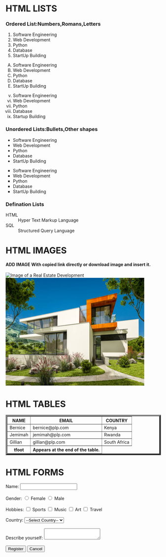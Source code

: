 <!DOCTYPE html>
<html lang="en">
<head>
    <meta charset="UTF-8">
    <meta name="viewport" content="width=device-width, initial-scale=1.0">
    <title>HTML Lists,Images, Tables & Forms </title>
</head>
<body>
    <h1>HTML LISTS</h1>
    <h3>Ordered List:Numbers,Romans,Letters</h3>
    <ol>
        <li>Software Engineering</li>
        <li>Web Development</li>
        <li>Python</li>
        <li>Database</li>
        <li>StartUp Building</li>
    </ol>

  <ol type = "A">
        <li>Software Engineering</li>
        <li>Web Development</li>
        <li>Python</li>
        <li>Database</li>
        <li>StartUp Building</li>
    </ol>
    <ol type="i" start="5">
            <li>Software Engineering</li>
            <li>Web Development</li>
            <li>Python</li>
            <li>Database</li>
            <li>Startup Building</li>
    </ol>
    <h3>Unordered Lists:Bullets,Other shapes</h3>
    <ul>
        <li>Software Engineering</li>
        <li>Web Development</li>
        <li>Python</li>
        <li>Database</li>
        <li>StartUp Building</li>
    </ul>

  <ul type = "Square">
        <li>Software Engineering</li>
        <li>Web Development</li>
        <li>Python</li>
        <li>Database</li>
        <li>StartUp Building</li>
    </ul>
    
   <h3>Defination Lists</h3>
    <dl>
        <dt>HTML<dt>
        <dd>Hyper Text Markup Language</dd>
        <dt>SQL<dt>
            <dd>Structured Query Language</dd>
    </dl>
    

  <h1>HTML IMAGES</h1>
    <h4> ADD IMAGE With copied link directly or download image and insert it.</h4>
    <img src="https://images.pexels.com/photos/323780/pexels-photo-323780.jpeg?auto=compress&cs=tinysrgb&w=1260&h=750&dpr=2" alt="Image of a Real Estate Development" width="450" height="350">
    <img src="pixels.jpg"alt="Image of a Real Estate Development" width="450" height="350">

  <h1>HTML TABLES</h1>    
    <table border="5">
        <thead>
            <tr>
                <th>NAME</th>
                <th>EMAIL</th>
                <th>COUNTRY</th>
            </tr>
        </thead>
      <tbody>
            <tr>
                <td>Bernice</td>         
                <td>bernice@plp.com</td> 
                <td>Kenya</td>               
            </tr>
            <tr>
                <td>Jemimah</td>         
                <td>jemimah@plp.com</td> 
                <td> Rwanda</td>               
            </tr>
            <tr>
                <td>Gillian</td>         
                <td>gillian@plp.com</td> 
                <td>South Africa</td>               
            </tr>
        </tbody>

  <tfoot>
            <th> tfoot</th>
            <th>Appears at the end of the table.</th>
        </tfoot>

  </table>
  <h1>HTML FORMS</h1>
    <form action="" method="">
        <label for="Name">Name:</label>
        <input type="text" id="Student_name" name="Student_name" required>
        <br><br>
        <label for="Gender">Gender:</label>
        <input type="radio" id="gender" name="gender" value="female"> Female
        <input type="radio" id="gender" name="gender" value="male"> Male
        <br><br>
        <label for="Hobbies">Hobbies:</label>
        <input type="checkbox" name="hobbies" value="sports"> Sports
        <input type="checkbox" name="hobbies" value="music"> Music
        <input type="checkbox" name="hobbies" value="art"> Art
        <input type="checkbox" name="hobbies" value="travel"> Travel
        <br><br>
        <label for="Country">Country:</label>
        <select name="Country" id="Country">
        <option>--Select Country--</option>
        <option value="Nigeria">Nigeria</option>
        <option value="Kenya">Kenya</option>
        <option value="Namibia">Namibia</option>
        <option value="Uganda">Uganda</option>
        </select>
        <br><br>
        <label for="description">Describe yourself:</label>
        <textarea id="description" name="description"></textarea>
        <br><br>
        <button>Register</button>
        <input type="button" value="Cancel">

   </form>


</body>
  
</html>
